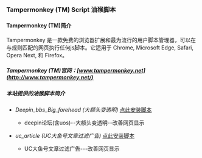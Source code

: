 ### Tampermonkey (TM) Script 油猴脚本

#### Tampermonkey (TM)简介

Tampermonkey 是一款免费的浏览器扩展和最为流行的用户脚本管理器，可以在与规则匹配的网页执行任何js脚本。它适用于 Chrome, Microsoft Edge, Safari, Opera Next, 和 Firefox。

##### Tampermonkey (TM)官网：[www.tampermonkey.net](http://www.tampermonkey.net/)

##### 本站提供的油猴脚本简介

- *Deepin_bbs_Big_forehead (大额头变透明)* [点此安装脚本](https://greasyfork.org/zh-CN/scripts/427412-deepin论坛-含uos-大额头变透明)
  - deepin论坛(含uos)--大额头变透明--改善网页显示

- *uc_article (UC大鱼号文章过滤广告)* [点此安装脚本](https://greasyfork.org/zh-CN/scripts/411855-uc大鱼号文章过滤广告)
  - UC大鱼号文章过滤广告---改善网页显示